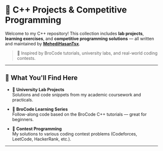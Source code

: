 # 📘 C++ Projects & Competitive Programming

Welcome to my C++ repository! This collection includes **lab projects**, **learning exercises**, and **competitive programming solutions** — all written and maintained by **[MehediHasanTsx](https://github.com/MehediHasanTsx)**.

> 🚀 Inspired by BroCode tutorials, university labs, and real-world coding contests.

---

## 📂 What You'll Find Here

- 🔹 **University Lab Projects**  
  Solutions and code snippets from my academic coursework and practicals.

- 🔹 **BroCode Learning Series**  
  Follow-along code based on the BroCode C++ tutorials — great for beginners.

- 🔹 **Contest Programming**  
  My solutions to various coding contest problems (Codeforces, LeetCode, HackerRank, etc.).

---
